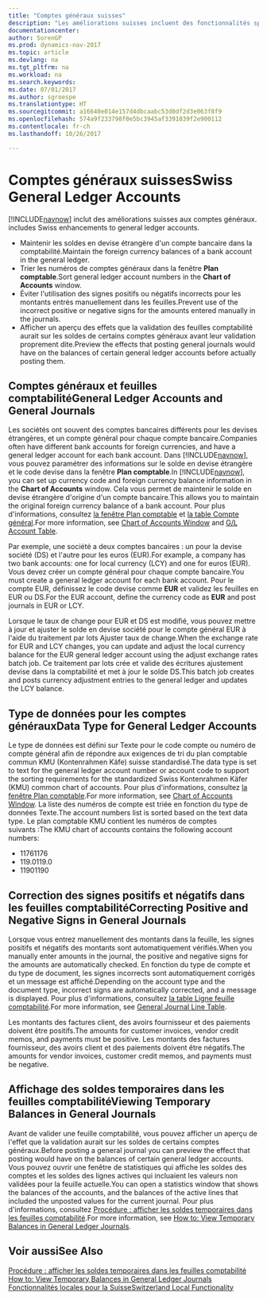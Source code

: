 ```yaml
---
title: "Comptes généraux suisses"
description: "Les améliorations suisses incluent des fonctionnalités spéciales concernant les comptes généraux."
documentationcenter: 
author: SorenGP
ms.prod: dynamics-nav-2017
ms.topic: article
ms.devlang: na
ms.tgt_pltfrm: na
ms.workload: na
ms.search.keywords: 
ms.date: 07/01/2017
ms.author: sgroespe
ms.translationtype: HT
ms.sourcegitcommit: a16640e014e157d4dbcaabc53d0df2d3e063f8f9
ms.openlocfilehash: 574a9f233798f0e5bc3945af3391039f2e900112
ms.contentlocale: fr-ch
ms.lasthandoff: 10/26/2017

---
```

# <a name="swiss-general-ledger-accounts"></a><span data-ttu-id="e5dab-103">Comptes généraux suisses</span><span class="sxs-lookup"><span data-stu-id="e5dab-103">Swiss General Ledger Accounts</span></span>
[!INCLUDE[navnow](../../includes/navnow_md.md)]<span data-ttu-id="e5dab-104"> inclut des améliorations suisses aux comptes généraux.</span><span class="sxs-lookup"><span data-stu-id="e5dab-104"> includes Swiss enhancements to general ledger accounts.</span></span>

- <span data-ttu-id="e5dab-105">Maintenir les soldes en devise étrangère d'un compte bancaire dans la comptabilité.</span><span class="sxs-lookup"><span data-stu-id="e5dab-105">Maintain the foreign currency balances of a bank account in the general ledger.</span></span>  
- <span data-ttu-id="e5dab-106">Trier les numéros de comptes généraux dans la fenêtre **Plan comptable**.</span><span class="sxs-lookup"><span data-stu-id="e5dab-106">Sort general ledger account numbers in the **Chart of Accounts** window.</span></span>  
- <span data-ttu-id="e5dab-107">Éviter l'utilisation des signes positifs ou négatifs incorrects pour les montants entrés manuellement dans les feuilles.</span><span class="sxs-lookup"><span data-stu-id="e5dab-107">Prevent use of the incorrect positive or negative signs for the amounts entered manually in the journals.</span></span>  
- <span data-ttu-id="e5dab-108">Afficher un aperçu des effets que la validation des feuilles comptabilité aurait sur les soldes de certains comptes généraux avant leur validation proprement dite.</span><span class="sxs-lookup"><span data-stu-id="e5dab-108">Preview the effects that posting general journals would have on the balances of certain general ledger accounts before actually posting them.</span></span>  

## <a name="general-ledger-accounts-and-general-journals"></a><span data-ttu-id="e5dab-109">Comptes généraux et feuilles comptabilité</span><span class="sxs-lookup"><span data-stu-id="e5dab-109">General Ledger Accounts and General Journals</span></span>  
<span data-ttu-id="e5dab-110">Les sociétés ont souvent des comptes bancaires différents pour les devises étrangères, et un compte général pour chaque compte bancaire.</span><span class="sxs-lookup"><span data-stu-id="e5dab-110">Companies often have different bank accounts for foreign currencies, and have a general ledger account for each bank account.</span></span> <span data-ttu-id="e5dab-111">Dans [!INCLUDE[navnow](../../includes/navnow_md.md)], vous pouvez paramétrer des informations sur le solde en devise étrangère et le code devise dans la fenêtre **Plan comptable**.</span><span class="sxs-lookup"><span data-stu-id="e5dab-111">In [!INCLUDE[navnow](../../includes/navnow_md.md)], you can set up currency code and foreign currency balance information in the **Chart of Accounts** window.</span></span> <span data-ttu-id="e5dab-112">Cela vous permet de maintenir le solde en devise étrangère d'origine d'un compte bancaire.</span><span class="sxs-lookup"><span data-stu-id="e5dab-112">This allows you to maintain the original foreign currency balance of a bank account.</span></span> <span data-ttu-id="e5dab-113">Pour plus d'informations, consultez [la fenêtre Plan comptable](assetId:///fa407624-b670-44b6-8397-91aa606e4c39) et [la table Compte général](assetId:///a65c2b09-9bb2-43db-8c53-c047bfc49777).</span><span class="sxs-lookup"><span data-stu-id="e5dab-113">For more information, see [Chart of Accounts Window](assetId:///fa407624-b670-44b6-8397-91aa606e4c39) and [G/L Account Table](assetId:///a65c2b09-9bb2-43db-8c53-c047bfc49777).</span></span>  

<span data-ttu-id="e5dab-114">Par exemple, une société a deux comptes bancaires : un pour la devise société (DS) et l'autre pour les euros (EUR).</span><span class="sxs-lookup"><span data-stu-id="e5dab-114">For example, a company has two bank accounts: one for local currency (LCY) and one for euros (EUR).</span></span> <span data-ttu-id="e5dab-115">Vous devez créer un compte général pour chaque compte bancaire.</span><span class="sxs-lookup"><span data-stu-id="e5dab-115">You must create a general ledger account for each bank account.</span></span> <span data-ttu-id="e5dab-116">Pour le compte EUR, définissez le code devise comme **EUR** et validez les feuilles en EUR ou DS.</span><span class="sxs-lookup"><span data-stu-id="e5dab-116">For the EUR account, define the currency code as **EUR** and post journals in EUR or LCY.</span></span>  

<span data-ttu-id="e5dab-117">Lorsque le taux de change pour EUR et DS est modifié, vous pouvez mettre à jour et ajuster le solde en devise société pour le compte général EUR à l'aide du traitement par lots Ajuster taux de change.</span><span class="sxs-lookup"><span data-stu-id="e5dab-117">When the exchange rate for EUR and LCY changes, you can update and adjust the local currency balance for the EUR general ledger account using the adjust exchange rates batch job.</span></span> <span data-ttu-id="e5dab-118">Ce traitement par lots crée et valide des écritures ajustement devise dans la comptabilité et met à jour le solde DS.</span><span class="sxs-lookup"><span data-stu-id="e5dab-118">This batch job creates and posts currency adjustment entries to the general ledger and updates the LCY balance.</span></span>  

## <a name="data-type-for-general-ledger-accounts"></a><span data-ttu-id="e5dab-119">Type de données pour les comptes généraux</span><span class="sxs-lookup"><span data-stu-id="e5dab-119">Data Type for General Ledger Accounts</span></span>  
<span data-ttu-id="e5dab-120">Le type de données est défini sur Texte pour le code compte ou numéro de compte général afin de répondre aux exigences de tri du plan comptable commun KMU (Kontenrahmen Käfe) suisse standardisé.</span><span class="sxs-lookup"><span data-stu-id="e5dab-120">The data type is set to text for the general ledger account number or account code to support the sorting requirements for the standardized Swiss Kontenrahmen Käfer (KMU) common chart of accounts.</span></span> <span data-ttu-id="e5dab-121">Pour plus d'informations, consultez [la fenêtre Plan comptable](assetId:///fa407624-b670-44b6-8397-91aa606e4c39).</span><span class="sxs-lookup"><span data-stu-id="e5dab-121">For more information, see [Chart of Accounts Window](assetId:///fa407624-b670-44b6-8397-91aa606e4c39).</span></span> <span data-ttu-id="e5dab-122">La liste des numéros de compte est triée en fonction du type de données Texte.</span><span class="sxs-lookup"><span data-stu-id="e5dab-122">The account numbers list is sorted based on the text data type.</span></span> <span data-ttu-id="e5dab-123">Le plan comptable KMU contient les numéros de comptes suivants :</span><span class="sxs-lookup"><span data-stu-id="e5dab-123">The KMU chart of accounts contains the following account numbers:</span></span>  

- <span data-ttu-id="e5dab-124">1176</span><span class="sxs-lookup"><span data-stu-id="e5dab-124">1176</span></span>  
- <span data-ttu-id="e5dab-125">119.0</span><span class="sxs-lookup"><span data-stu-id="e5dab-125">119.0</span></span>  
- <span data-ttu-id="e5dab-126">1190</span><span class="sxs-lookup"><span data-stu-id="e5dab-126">1190</span></span>  

## <a name="correcting-positive-and-negative-signs-in-general-journals"></a><span data-ttu-id="e5dab-127">Correction des signes positifs et négatifs dans les feuilles comptabilité</span><span class="sxs-lookup"><span data-stu-id="e5dab-127">Correcting Positive and Negative Signs in General Journals</span></span>  
<span data-ttu-id="e5dab-128">Lorsque vous entrez manuellement des montants dans la feuille, les signes positifs et négatifs des montants sont automatiquement vérifiés.</span><span class="sxs-lookup"><span data-stu-id="e5dab-128">When you manually enter amounts in the journal, the positive and negative signs for the amounts are automatically checked.</span></span> <span data-ttu-id="e5dab-129">En fonction du type de compte et du type de document, les signes incorrects sont automatiquement corrigés et un message est affiché.</span><span class="sxs-lookup"><span data-stu-id="e5dab-129">Depending on the account type and the document type, incorrect signs are automatically corrected, and a message is displayed.</span></span> <span data-ttu-id="e5dab-130">Pour plus d'informations, consultez [la table Ligne feuille comptabilité](assetId:///5308c791-0964-41d9-bc54-fd87e815d1be).</span><span class="sxs-lookup"><span data-stu-id="e5dab-130">For more information, see [General Journal Line Table](assetId:///5308c791-0964-41d9-bc54-fd87e815d1be).</span></span>  

<span data-ttu-id="e5dab-131">Les montants des factures client, des avoirs fournisseur et des paiements doivent être positifs.</span><span class="sxs-lookup"><span data-stu-id="e5dab-131">The amounts for customer invoices, vendor credit memos, and payments must be positive.</span></span> <span data-ttu-id="e5dab-132">Les montants des factures fournisseur, des avoirs client et des paiements doivent être négatifs.</span><span class="sxs-lookup"><span data-stu-id="e5dab-132">The amounts for vendor invoices, customer credit memos, and payments must be negative.</span></span>  

## <a name="viewing-temporary-balances-in-general-journals"></a><span data-ttu-id="e5dab-133">Affichage des soldes temporaires dans les feuilles comptabilité</span><span class="sxs-lookup"><span data-stu-id="e5dab-133">Viewing Temporary Balances in General Journals</span></span>  
<span data-ttu-id="e5dab-134">Avant de valider une feuille comptabilité, vous pouvez afficher un aperçu de l'effet que la validation aurait sur les soldes de certains comptes généraux.</span><span class="sxs-lookup"><span data-stu-id="e5dab-134">Before posting a general journal you can preview the effect that posting would have on the balances of certain general ledger accounts.</span></span> <span data-ttu-id="e5dab-135">Vous pouvez ouvrir une fenêtre de statistiques qui affiche les soldes des comptes et les soldes des lignes actives qui incluaient les valeurs non validées pour la feuille actuelle.</span><span class="sxs-lookup"><span data-stu-id="e5dab-135">You can open a statistics window that shows the balances of the accounts, and the balances of the active lines that included the unposted values for the current journal.</span></span> <span data-ttu-id="e5dab-136">Pour plus d'informations, consultez [Procédure : afficher les soldes temporaires dans les feuilles comptabilité](how-to-view-temporary-balances-in-general-ledger-journals.md).</span><span class="sxs-lookup"><span data-stu-id="e5dab-136">For more information, see [How to: View Temporary Balances in General Ledger Journals](how-to-view-temporary-balances-in-general-ledger-journals.md).</span></span>  

## <a name="see-also"></a><span data-ttu-id="e5dab-137">Voir aussi</span><span class="sxs-lookup"><span data-stu-id="e5dab-137">See Also</span></span>  
 <span data-ttu-id="e5dab-138">[Procédure : afficher les soldes temporaires dans les feuilles comptabilité](how-to-view-temporary-balances-in-general-ledger-journals.md) </span><span class="sxs-lookup"><span data-stu-id="e5dab-138">[How to: View Temporary Balances in General Ledger Journals](how-to-view-temporary-balances-in-general-ledger-journals.md) </span></span>  
 [<span data-ttu-id="e5dab-139">Fonctionnalités locales pour la Suisse</span><span class="sxs-lookup"><span data-stu-id="e5dab-139">Switzerland Local Functionality</span></span>](switzerland-local-functionality.md)

